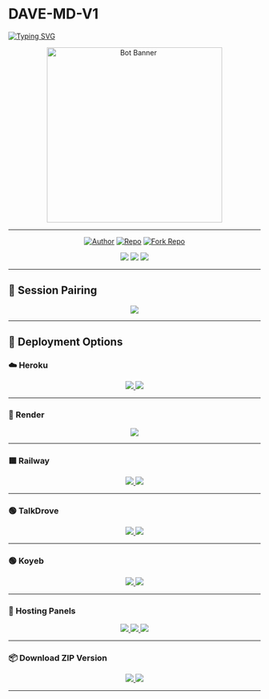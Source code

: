 # DAVE-MD-V1

<a href="https://git.io/typing-svg">
  <img src="https://readme-typing-svg.demolab.com?font=Black+Ops+One&size=50&pause=1000&color=1BAFBAFF&center=true&width=910&height=100&lines=THANKS+FOR+CHOOSING+DAVE-MD-V1;MULTI-DEVICE+WHATSAPP+BOT;CREATED+BY+GIFTED+DAVE;UPDATED+2025" alt="Typing SVG" />
</a>

<p align="center">
  <img src="https://files.catbox.moe/s43ngb.jpg" width="350" alt="Bot Banner"/>
</p>

---

<p align="center">
  <a href="https://github.com/gifteddaves"><img title="Author" src="https://img.shields.io/badge/Author-Gifted%20Dave-blue?style=for-the-badge&logo=github"></a>
  <a href="https://github.com/gifteddaves/Dave-Md-V1"><img title="Repo" src="https://img.shields.io/badge/View%20Source-Dave--Md--V1-success?style=for-the-badge&logo=github"></a>
  <a href="https://github.com/gifteddaves/Dave-Md-V1/fork"><img title="Fork Repo" src="https://img.shields.io/badge/Fork%20Repo-Click%20Here-yellow?style=for-the-badge&logo=github"></a>
</p>

<p align="center">
  <img src="https://img.shields.io/github/stars/gifteddaves/Dave-Md-V1?style=social" />
  <img src="https://img.shields.io/github/forks/gifteddaves/Dave-Md-V1?style=social" />
  <img src="https://img.shields.io/github/issues/gifteddaves/Dave-Md-V1?style=social" />
</p>

---

## 🔐 Session Pairing

<p align="center">
  <a href="https://davesxmd-03209e7609ef.herokuapp.com/">
    <img src="https://img.shields.io/badge/Open%20Pairing%20Site-Dave--Md--V1-green?style=for-the-badge&logo=whatsapp" />
  </a>
</p>

---

## 🚀 Deployment Options

### ☁️ Heroku

<p align="center">
  <a href="https://signup.heroku.com/">
    <img src="https://img.shields.io/badge/Create%20Heroku%20Account-6f42c1?style=for-the-badge&logo=heroku" />
  </a>
  <a href="https://dashboard.heroku.com/new?template=https://github.com/gifteddaves/Dave-Md-V1">
    <img src="https://img.shields.io/badge/Deploy%20to%20Heroku-purple?style=for-the-badge&logo=heroku" />
  </a>
</p>

---

### 🔴 Render

<p align="center">
  <a href="https://dashboard.render.com">
    <img src="https://img.shields.io/badge/Deploy%20to%20Render-ff2b2b?style=for-the-badge&logo=render" />
  </a>
</p>



---

### 🟩 Railway

<p align="center">
  <a href="https://railway.app/login">
    <img src="https://img.shields.io/badge/Create%20Railway%20Account-0e2d57?style=for-the-badge&logo=railway" />
  </a>
  <a href="https://railway.app/new/template?template=https://github.com/gifteddaves/Dave-Md-V1">
    <img src="https://img.shields.io/badge/Deploy%20to%20Railway-black?style=for-the-badge&logo=railway" />
  </a>
</p>

---

### 🟢 TalkDrove

<p align="center">
  <a href="https://talkdrove.com/login">
    <img src="https://img.shields.io/badge/Sign%20in%20to%20TalkDrove-blue?style=for-the-badge&logo=google" />
  </a>
  <a href="https://talkdrove.com/deploy">
    <img src="https://img.shields.io/badge/Deploy%20on%20TalkDrove-green?style=for-the-badge&logo=node.js" />
  </a>
</p>

---
### 🟢 Koyeb

<p align="center">
  <a href="https://app.koyeb.com/login">
    <img src="https://img.shields.io/badge/Sign%20in%20to%20Koyeb-blue?style=for-the-badge&logo=koyeb" />
  </a>
  <a href="https://app.koyeb.com/new">
    <img src="https://img.shields.io/badge/Deploy%20on%20Koyeb-green?style=for-the-badge&logo=node.js" />
  </a>
</p>

---


### 🧰 Hosting Panels

<p align="center">
  <a href="https://bot-hosting.net/?aff=1259151615210819614">
    <img src="https://img.shields.io/badge/Bot%20Hosting-25D366?style=for-the-badge&logo=whatsapp" />
  </a>
  <a href="https://daki.cc/?aff=1259151615210819614">
    <img src="https://img.shields.io/badge/Daki%20Panel-ffcc00?style=for-the-badge&logo=zap" />
  </a>
  <a href="https://solarhosting.cc/?aff=1259151615210819614">
    <img src="https://img.shields.io/badge/Solar%20Hosting-f4d03f?style=for-the-badge&logo=sun" />
  </a>
</p>

---

### 📦 Download ZIP Version

<p align="center">
  <a href="https://www.mediafire.com/file/8mz179kpfz2x5az/DAVE_XMD.zip/file">
    <img src="https://img.shields.io/badge/Download%20ZIP-MediaFire-blue?style=for-the-badge&logo=mediafire" />
  </a>
  <a href="https://scalingo.com/">
    <img src="https://img.shields.io/badge/Deploy%20on%20Scalingo-orange?style=for-the-badge&logo=cloudflare" />
  </a>
</p>

---

